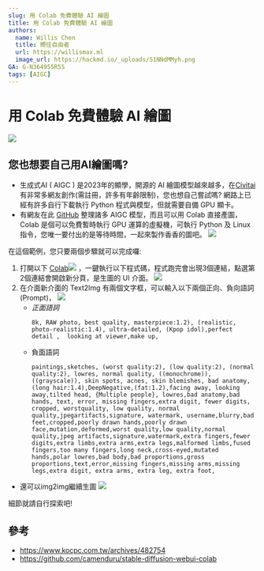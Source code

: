 ```yaml
---
slug: 用 Colab 免費體驗 AI 繪圖
title: 用 Colab 免費體驗 AI 繪圖
authors:
  name: Willis Chen
  title: 嚮往自由者
  url: https://willismax.ml
  image_url: https://hackmd.io/_uploads/S1NNdMMyh.png
GA: G-N364955R5S
tags: [AIGC]
---
```


# 用 Colab 免費體驗 AI 繪圖
![](https://hackmd.io/_uploads/S1NNdMMyh.png)

## 您也想要自己用AI繪圖嗎?
- 生成式AI ( AIGC ) 是2023年的顯學，開源的 AI 繪圖模型越來越多，在[Civitai](https://civitai.com/)有非常多網友創作(需註冊，許多有年齡限制)，您也想自己嘗試嗎? 網路上已經有許多自行下載執行 Python 程式與模型，但就需要自備 GPU 顯卡。
- 有網友在此 [GitHub](https://github.com/camenduru/stable-diffusion-webui-colab) 整理諸多 AIGC 模型，而且可以用 Colab 直接產圖， Colab 是個可以免費暫時執行 GPU 運算的虛擬機，可執行 Python 及 Linux指令，您唯一要付出的是等待時間，一起來製作香香的圖吧。
![](https://hackmd.io/_uploads/SJ2JuMGy2.png)


在這個範例，您只要兩個步驟就可以完成囉:

1. 打開以下 [Colab![](https://hackmd.io/_uploads/ryg0Yfzkh.png)](https://colab.research.google.com/drive/15NIShDq3Q7TH8ziwnAlQBFhKLTgqJO0m?usp=sharing) ，一鍵執行以下程式碼，程式跑完會出現3個連結，點選第2個連結會開啟新分頁，是生圖的 UI 介面。
  ![](https://hackmd.io/_uploads/SkBJbGGy2.png)
2. 在介面新介面的 Text2Img 有兩個文字框，可以輸入以下兩個正向、負向語詞(Prompt)，
  ![](https://hackmd.io/_uploads/Hy5rCbMJ3.png)
    - *正面語詞*
        ```
        8k, RAW photo, best quality, masterpiece:1.2), (realistic, photo-realistic:1.4), ultra-detailed, (Kpop idol),perfect detail ,  looking at viewer,make up,
        ```
     - 負面語詞
        ```
        paintings,sketches, (worst quality:2), (low quality:2), (normal quality:2), lowres, normal quality, ((monochrome)), ((grayscale)), skin spots, acnes, skin blemishes, bad anatomy,(long hair:1.4),DeepNegative,(fat:1.2),facing away, looking away,tilted head, {Multiple people}, lowres,bad anatomy,bad hands, text, error, missing fingers,extra digit, fewer digits, cropped, worstquality, low quality, normal quality,jpegartifacts,signature, watermark, username,blurry,bad feet,cropped,poorly drawn hands,poorly drawn face,mutation,deformed,worst quality,low quality,normal quality,jpeg artifacts,signature,watermark,extra fingers,fewer digits,extra limbs,extra arms,extra legs,malformed limbs,fused fingers,too many fingers,long neck,cross-eyed,mutated hands,polar lowres,bad body,bad proportions,gross proportions,text,error,missing fingers,missing arms,missing legs,extra digit, extra arms, extra leg, extra foot,
        ```


- 還可以img2img繼續生圖
  ![](https://hackmd.io/_uploads/H1V8Jfz1h.png)

細節就請自行探索吧!

## 參考
- https://www.kocpc.com.tw/archives/482754
- https://github.com/camenduru/stable-diffusion-webui-colab